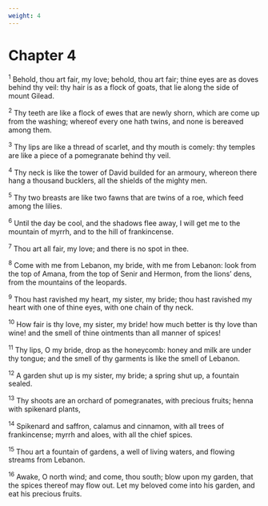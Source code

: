 ```yaml
---
weight: 4
---
```


# Chapter 4

<sup>1</sup> Behold, thou art fair, my love; behold, thou art fair; thine eyes are as doves behind thy veil: thy hair is as a flock of goats, that lie along the side of mount Gilead. 

<sup>2</sup> Thy teeth are like a flock of ewes that are newly shorn, which are come up from the washing; whereof every one hath twins, and none is bereaved among them. 

<sup>3</sup> Thy lips are like a thread of scarlet, and thy mouth is comely: thy temples are like a piece of a pomegranate behind thy veil. 

<sup>4</sup> Thy neck is like the tower of David builded for an armoury, whereon there hang a thousand bucklers, all the shields of the mighty men. 

<sup>5</sup> Thy two breasts are like two fawns that are twins of a roe, which feed among the lilies. 

<sup>6</sup> Until the day be cool, and the shadows flee away, I will get me to the mountain of myrrh, and to the hill of frankincense. 

<sup>7</sup> Thou art all fair, my love; and there is no spot in thee. 

<sup>8</sup> Come with me from Lebanon, my bride, with me from Lebanon: look from the top of Amana, from the top of Senir and Hermon, from the lions’ dens, from the mountains of the leopards. 

<sup>9</sup> Thou hast ravished my heart, my sister, my bride; thou hast ravished my heart with one of thine eyes, with one chain of thy neck. 

<sup>10</sup> How fair is thy love, my sister, my bride! how much better is thy love than wine! and the smell of thine ointments than all manner of spices! 

<sup>11</sup> Thy lips, O my bride, drop as the honeycomb: honey and milk are under thy tongue; and the smell of thy garments is like the smell of Lebanon. 

<sup>12</sup> A garden shut up is my sister, my bride; a spring shut up, a fountain sealed. 

<sup>13</sup> Thy shoots are an orchard of pomegranates, with precious fruits; henna with spikenard plants, 

<sup>14</sup> Spikenard and saffron, calamus and cinnamon, with all trees of frankincense; myrrh and aloes, with all the chief spices. 

<sup>15</sup> Thou art a fountain of gardens, a well of living waters, and flowing streams from Lebanon. 

<sup>16</sup> Awake, O north wind; and come, thou south; blow upon my garden, that the spices thereof may flow out. Let my beloved come into his garden, and eat his precious fruits. 


